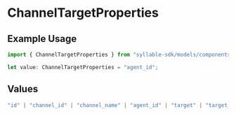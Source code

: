 # ChannelTargetProperties

## Example Usage

```typescript
import { ChannelTargetProperties } from "syllable-sdk/models/components";

let value: ChannelTargetProperties = "agent_id";
```

## Values

```typescript
"id" | "channel_id" | "channel_name" | "agent_id" | "target" | "target_mode" | "fallback_target" | "is_test" | "updated_at"
```